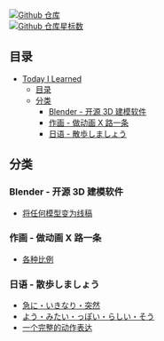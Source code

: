 <div class="sheild-card">
  <div>
    <a href="https://github.com/maodaisuki/til">
      <img src="https://img.shields.io/badge/Github-%E4%BB%93%E5%BA%93-green" alt="Github 仓库"/>
    </a>
  </div>
  <div>
    <a href="https://github.com/maodaisuki/til">
      <img src="https://img.shields.io/github/stars/maodaisuki/til" alt="Github 仓库星标数"/>
    </a>
  </div>
</div>

## 目录

- [Today I Learned](#today-i-learned)
  - [目录](#目录)
  - [分类](#分类)
    * [Blender - 开源 3D 建模软件](#blender)
    * [作画 - 做动画 X 路一条](#sakuga)
    * [日语 - 散歩しましょう](#nihongo)

## 分类

<h3 id='blender'>Blender - 开源 3D 建模软件</h3>

- [将任何模型变为线稿](blender/blender-line.md)

<h3 id='sakuga'>作画 - 做动画 X 路一条</h3>

* [各种比例](sakuga/sakuga-ratio.md)

<h3 id='nihongo'>日语 - 散歩しましょう</h3>

* [急に・いきなり・突然](nihongo/kyuuni.md)
* [よう・みたい・っぽい・らしい・そう](nihongo/you.md)
* [一个完整的动作表达](nihongo/doathing.md)

